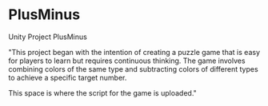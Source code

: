 # PlusMinus
Unity Project PlusMinus 

"This project began with the intention of creating a puzzle game that is easy for players to learn but requires continuous thinking. The game involves combining colors of the same type and subtracting colors of different types to achieve a specific target number.

This space is where the script for the game is uploaded."
